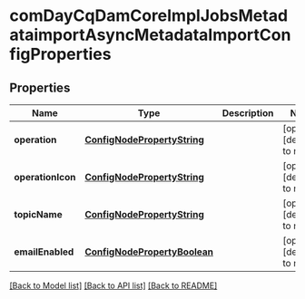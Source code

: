 # comDayCqDamCoreImplJobsMetadataimportAsyncMetadataImportConfigProperties

## Properties
Name | Type | Description | Notes
------------ | ------------- | ------------- | -------------
**operation** | [**ConfigNodePropertyString**](ConfigNodePropertyString.md) |  | [optional] [default to null]
**operationIcon** | [**ConfigNodePropertyString**](ConfigNodePropertyString.md) |  | [optional] [default to null]
**topicName** | [**ConfigNodePropertyString**](ConfigNodePropertyString.md) |  | [optional] [default to null]
**emailEnabled** | [**ConfigNodePropertyBoolean**](ConfigNodePropertyBoolean.md) |  | [optional] [default to null]

[[Back to Model list]](../README.md#documentation-for-models) [[Back to API list]](../README.md#documentation-for-api-endpoints) [[Back to README]](../README.md)


